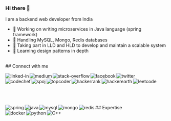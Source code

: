 ### Hi there 👋

<!--
**prernaj/prernaj** is a ✨ _special_ ✨ repository because its `README.md` (this file) appears on your GitHub profile.

Here are some ideas to get you started:

- 🔭 I’m currently working on ...
- 🌱 I’m currently learning ...
- 👯 I’m looking to collaborate on ...
- 🤔 I’m looking for help with ...
- 💬 Ask me about ...
- 📫 How to reach me: ...
- 😄 Pronouns: ...
- ⚡ Fun fact: ...
### Hello World 👋
-->


I am a backend web developer from India
- 🔭 Working on writing microservices in Java language (spring framework)
- 🔭 Handling MySQL, Mongo, Redis databases
- 🔭 Taking part in LLD and HLD to develop and maintain a scalable system
- 🌱 Learning design patterns in depth
<br>
## Connect with me

[ <img align="left" alt="linked-in" src="https://img.shields.io/badge/linkedin-%230077B5.svg?&style=for-the-badge&logo=linkedin&logoColor=white" /> ](https://www.linkedin.com/in/pjeslani/)
[ <img align="left" alt="medium" src="https://img.shields.io/badge/medium-%2312100E.svg?&style=for-the-badge&logo=medium&logoColor=white" /> ](https://medium.com/@prernajeslani)
[ <img align="left" alt="stack-overflow" src="https://img.shields.io/badge/stack%20overflow-FE7A16?logo=stack-overflow&logoColor=white&style=for-the-badge" /> ](https://stackoverflow.com/users/3656725/twinstar/)
[ <img align="left" alt="facebook" src="https://img.shields.io/badge/facebook-%231877F2.svg?&style=for-the-badge&logo=facebook&logoColor=white" /> ](https://www.facebook.com/jeslani.prerna/)
[ <img align="left" alt="twitter" src="https://img.shields.io/badge/twitter-%231DA1F2.svg?&style=for-the-badge&logo=twitter&logoColor=white" /> ](https://twitter.com/pretwi35/)
<br>
[ <img align="left" alt="codechef" src="https://img.shields.io/badge/codechef-964B00.svg?&style=for-the-badge&logo=codechef&logoColor=white" /> ](https://www.codechef.com/users/twinstar)
[ <img align="left" alt="spoj" src="https://img.shields.io/badge/spoj-289DF4.svg?&style=for-the-badge&logo=spoj&logoColor=white" /> ](https://www.spoj.com/users/twinstar/)
[ <img align="left" alt="topcoder" src="https://img.shields.io/badge/topcoder-800080.svg?&style=for-the-badge&logo=topcoder&logoColor=white" /> ](https://www.topcoder.com/members/twinstar)
[ <img align="left" alt="hackerrank" src="https://img.shields.io/badge/hackerrank-3CB043.svg?&style=for-the-badge&logo=hackerrank&logoColor=white" /> ](https://www.hackerrank.com/littlestar)
[ <img align="left" alt="hackerearth" src="https://img.shields.io/badge/hackerearth-281E5D.svg?&style=for-the-badge&logo=hackerearth&logoColor=white" /> ](https://www.hackerearth.com/@Twinstar)
[ <img align="left" alt="leetcode" src="https://img.shields.io/badge/leetcode-FF8C00.svg?&style=for-the-badge&logo=leetcode&logoColor=white" /> ](https://leetcode.com/Twinstar/)


<br>
<br>
<br>
<br>
## Expertise
<!-- <img align="left" alt="react" src="https://img.shields.io/badge/react%20-%2320232a.svg?&style=for-the-badge&logo=react&logoColor=%2361DAFB" />
 <img align="left" alt="nodejs" src="https://img.shields.io/badge/node.js%20-%2343853D.svg?&style=for-the-badge&logo=node.js&logoColor=white" />
 <img align="left" alt="aws" src="https://img.shields.io/badge/Amazon%20AWS-%23232F3E?logo=amazon-aws&logoColor=white&style=for-the-badge" />
 <img align="left" alt="medium" src="https://img.shields.io/badge/postgres-%23316192.svg?&style=for-the-badge&logo=postgresql&logoColor=white" />
 <img align="left" alt="android" src="https://img.shields.io/badge/Android-3DDC84?logo=android&logoColor=white&style=for-the-badge" /> -->
<img align="left" alt="spring" src="https://img.shields.io/badge/spring%20-%236DB33F.svg?&style=for-the-badge&logo=spring&logoColor=white" />
<img align="left" alt="java" src="https://img.shields.io/badge/java%20-964B00.svg?&style=for-the-badge&logo=java&logoColor=white" />
<img align="left" alt="mysql" src="https://img.shields.io/badge/mysql%20-0492C2.svg?&style=for-the-badge&logo=mysql&logoColor=white" />
<img align="left" alt="mongo" src="https://img.shields.io/badge/mongo%20-006400.svg?&style=for-the-badge&logo=mongodb&logoColor=white" />
<img align="left" alt="redis" src="https://img.shields.io/badge/redis%20-8B0000.svg?&style=for-the-badge&logo=redis&logoColor=white" />
<br>
<img align="left" alt="docker" src="https://img.shields.io/badge/docker%20-289DF4.svg?&style=for-the-badge&logo=docker&logoColor=white" />
<img align="left" alt="python" src="https://img.shields.io/badge/python%20-FCE205.svg?&style=for-the-badge&logo=python&logoColor=white" />
<img align="left" alt="C++" src="https://img.shields.io/badge/cplusplus%20-E2E5DE.svg?&style=for-the-badge&logo=cplusplus&logoColor=white" />
<br>
